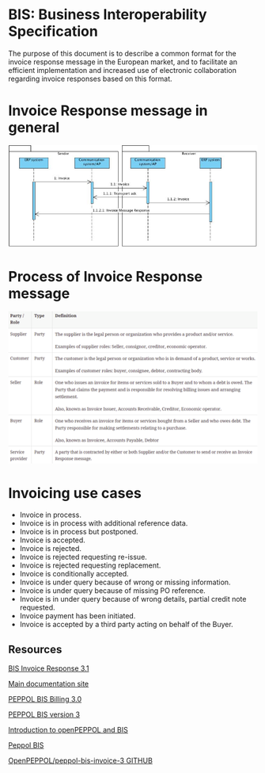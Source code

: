 
# BIS: Business Interoperability Specification

The purpose of this document is to describe a common format for the invoice response message in the European market, and to facilitate an efficient implementation and increased use of electronic collaboration regarding invoice responses based on this format.

# Invoice Response message in general

<img src="https://github.com/pondersource/peppol-php/blob/AS4-eDelivery/docs/pics/Invoice%20Response%20message%20in%20general.jpg?raw=true" width="800">

# Process of Invoice Response message
<img src="https://github.com/pondersource/peppol-php/blob/AS4-eDelivery/docs/pics/parties_and_roles_invoice.png?raw=true" width="800">

# Invoicing use cases

* Invoice in process.
* Invoice is in process with additional reference data.
* Invoice is in process but postponed.
* Invoice is accepted.
* Invoice is rejected.
* Invoice is rejected requesting re-issue.
* Invoice is rejected requesting replacement.
* Invoice is conditionally accepted.
* Invoice is under query because of wrong or missing information.
* Invoice is under query because of missing PO reference.
* Invoice is in under query because of wrong details, partial credit note requested.
* Invoice payment has been initiated.
* Invoice is accepted by a third party acting on behalf of the Buyer.

## Resources 

[BIS Invoice Response 3.1](https://docs.peppol.eu/poacc/upgrade-3/profiles/63-invoiceresponse/)

[Main documentation site](https://docs.peppol.eu/poacc/upgrade-3/)

[PEPPOL BIS Billing 3.0](https://docs.peppol.eu/poacc/billing/3.0/)

[PEPPOL BIS version 3](https://test-docs.peppol.eu/poacc/upgrade-3/)

[Introduction to openPEPPOL and BIS](https://docs.peppol.eu/poacc/billing/3.0/bis/)

[Peppol BIS](https://docs.peppol.eu/poacc/upgrade-3/)

[OpenPEPPOL/peppol-bis-invoice-3 GITHUB](https://github.com/OpenPEPPOL/peppol-bis-invoice-3)



